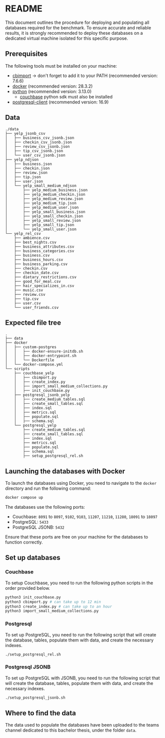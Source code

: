 # README

This document outlines the procedure for deploying and populating all databases required for the benchmark. To ensure accurate and reliable results, it is strongly recommended to deploy these databases on a dedicated virtual machine isolated for this specific purpose.

## Prerequisites

The following tools must be installed on your machine:

- [cbimport](https://docs.couchbase.com/cloud/reference/command-line-tools.html) -> don't forget to add it to your PATH (recommended version: 7.6.6)
- [docker](https://docs.docker.com/engine/install) (recommended version: 28.3.2)
- [python](https://www.python.org/downloads/) (recommended version: 3.13.0)
  - [couchbase](https://docs.couchbase.com/python-sdk/current/project-docs/sdk-full-installation.html) python sdk must also be installed 
- [postgresql-client](https://www.postgresql.org/download/) (recommended version: 16.9)

## Data

```
./data
├── yelp_jsonb_csv
│   ├── business_csv_jsonb.json
│   ├── checkin_csv_jsonb.json
│   ├── review_csv_jsonb.json
│   ├── tip_csv_jsonb.json
│   └── user_csv_jsonb.json
├── yelp_ndjson
│   ├── business.json
│   ├── checkin.json
│   ├── review.json
│   ├── tip.json
│   ├── user.json
│   └── yelp_small_medium_ndjson
│       ├── yelp_medium_business.json
│       ├── yelp_medium_checkin.json
│       ├── yelp_medium_review.json
│       ├── yelp_medium_tip.json
│       ├── yelp_medium_user.json
│       ├── yelp_small_business.json
│       ├── yelp_small_checkin.json
│       ├── yelp_small_review.json
│       ├── yelp_small_tip.json
│       └── yelp_small_user.json
└── yelp_rel_csv
    ├── ambience.csv
    ├── best_nights.csv
    ├── business_attributes.csv
    ├── business_categories.csv
    ├── business.csv
    ├── business_hours.csv
    ├── business_parking.csv
    ├── checkin.csv
    ├── checkin_date.csv
    ├── dietary_restrictions.csv
    ├── good_for_meal.csv
    ├── hair_specializes_in.csv
    ├── music.csv
    ├── review.csv
    ├── tip.csv
    ├── user.csv
    └── user_friends.csv
```

## Expected file tree

```
.
├── data
├── docker
│   ├── custom-postgres
│   │   ├── docker-ensure-initdb.sh
│   │   ├── docker-entrypoint.sh
│   │   └── Dockerfile
│   └── docker-compose.yml
└── scripts
    ├── couchbase_yelp
    │   ├── cbimport.py
    │   ├── create_index.py
    │   ├── import_small_medium_collections.py
    │   ├── init_couchbase.py
    ├── postgresql_jsonb_yelp
    │   ├── create_medium_tables.sql
    │   ├── create_small_tables.sql
    │   ├── index.sql
    │   ├── metrics.sql
    │   ├── populate.sql
    │   ├── schema.sql
    └── postgresql_yelp
        ├── create_medium_tables.sql
        ├── create_small_tables.sql
        ├── index.sql
        ├── metrics.sql
        ├── populate.sql
        ├── schema.sql
        ├── setup_postgresql_rel.sh
```

## Launching the databases with Docker

To launch the databases using Docker, you need to navigate to the `docker` directory and run the following command:

```bash
docker compose up
```

The databases use the following ports:
- Couchbase: `8091` to `8097`, `9102`, `9103`, `11207`, `11210`, `11280`, `18091` to `18097` 
- PostgreSQL: `5433`
- PostgreSQL JSONB: `5432`

Ensure that these ports are free on your machine for the databases to function correctly.


## Set up databases 

### Couchbase

To setup Couchbase, you need to run the following python scripts in the order provided below.

```bash
python3 init_couchbase.py
python3 cbimport.py # can take up to 12 min
python3 create_index.py # can take up to an hour
python3 import_small_medium_collections.py 
```

### Postgresql

To set up PostgreSQL, you need to run the following script that will create the database, tables, populate them with data, and create the necessary indexes.

```bash
./setup_postgresql_rel.sh
```

### Postgresql JSONB

To set up PostgreSQL with JSONB, you need to run the following script that will create the database, tables, populate them with data, and create the necessary indexes.

```bash
./setup_postgresql_jsonb.sh
```

## Where to find the data

The data used to populate the databases have been uploaded to the teams channel dedicated to this bachelor thesis, under the folder `data`.